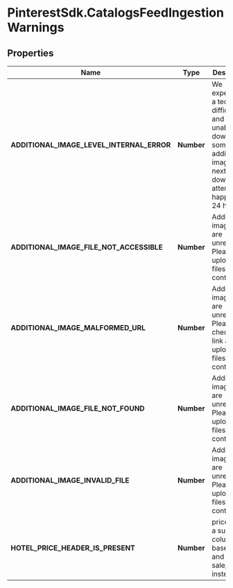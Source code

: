 # PinterestSdk.CatalogsFeedIngestionWarnings

## Properties

Name | Type | Description | Notes
------------ | ------------- | ------------- | -------------
**ADDITIONAL_IMAGE_LEVEL_INTERNAL_ERROR** | **Number** | We experienced a technical difficulty and were unable to download some additional images. The next download attempt will happen in 24 hours. | [optional] 
**ADDITIONAL_IMAGE_FILE_NOT_ACCESSIBLE** | **Number** | Additional image files are unreadable. Please upload new files to continue. | [optional] 
**ADDITIONAL_IMAGE_MALFORMED_URL** | **Number** | Additional image files are unreadable. Please check your link and upload new files to continue. | [optional] 
**ADDITIONAL_IMAGE_FILE_NOT_FOUND** | **Number** | Additional image files are unreadable. Please upload new files to continue. | [optional] 
**ADDITIONAL_IMAGE_INVALID_FILE** | **Number** | Additional image files are unreadable. Please upload new files to continue. | [optional] 
**HOTEL_PRICE_HEADER_IS_PRESENT** | **Number** | price is not a supported column. Use base_price and sale_price instead. | [optional] 


